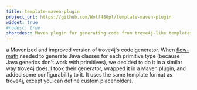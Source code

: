 ```yaml
---
title: template-maven-plugin
project_url: https://github.com/Wolf480pl/template-maven-plugin
widget: true
#nodesc: true
shortdesc: Maven plugin for generating code from trove4j-like templates
---
```

a Mavenized and improved version of trove4j's code generator. When [flow-math] needed to generate Java classes for each primitive type (because Java generics don't work with primitives), we decided to do it in a similar way trove4j does. I took their generator, wrapped it in a Maven plugin, and added some configurability to it. It uses the same template format as trove4j, except you can define custom placeholders.


[flow-math]: https://github.com/flow/math/
